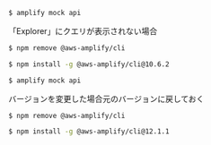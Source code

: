 ```sh
$ amplify mock api
```

「Explorer」にクエリが表示されない場合

```sh
$ npm remove @aws-amplify/cli
```

```sh
$ npm install -g @aws-amplify/cli@10.6.2
```

```sh
$ amplify mock api
```

バージョンを変更した場合元のバージョンに戻しておく

```sh
$ npm remove @aws-amplify/cli
```

```sh
$ npm install -g @aws-amplify/cli@12.1.1
```
